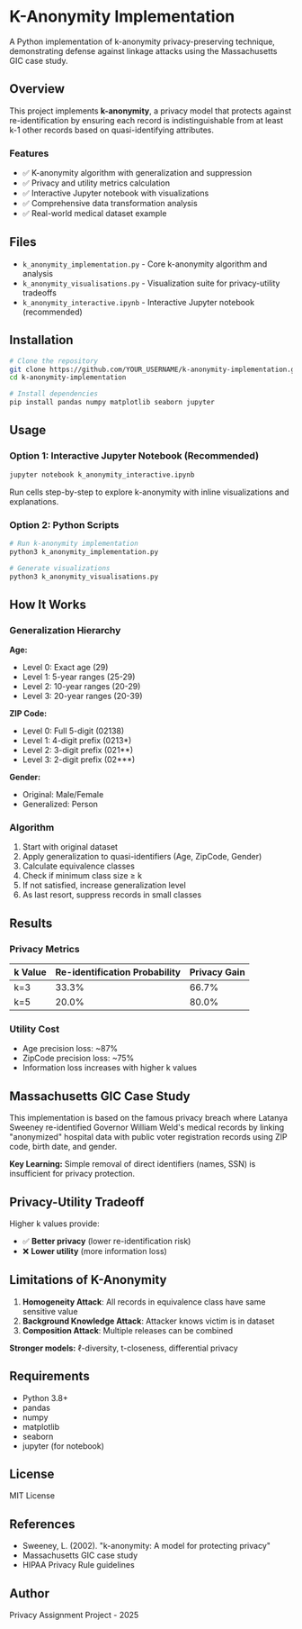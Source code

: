# K-Anonymity Implementation

A Python implementation of k-anonymity privacy-preserving technique, demonstrating defense against linkage attacks using the Massachusetts GIC case study.

## Overview

This project implements **k-anonymity**, a privacy model that protects against re-identification by ensuring each record is indistinguishable from at least k-1 other records based on quasi-identifying attributes.

### Features

- ✅ K-anonymity algorithm with generalization and suppression
- ✅ Privacy and utility metrics calculation
- ✅ Interactive Jupyter notebook with visualizations
- ✅ Comprehensive data transformation analysis
- ✅ Real-world medical dataset example

## Files

- `k_anonymity_implementation.py` - Core k-anonymity algorithm and analysis
- `k_anonymity_visualisations.py` - Visualization suite for privacy-utility tradeoffs
- `k_anonymity_interactive.ipynb` - Interactive Jupyter notebook (recommended)

## Installation

```bash
# Clone the repository
git clone https://github.com/YOUR_USERNAME/k-anonymity-implementation.git
cd k-anonymity-implementation

# Install dependencies
pip install pandas numpy matplotlib seaborn jupyter
```

## Usage

### Option 1: Interactive Jupyter Notebook (Recommended)

```bash
jupyter notebook k_anonymity_interactive.ipynb
```

Run cells step-by-step to explore k-anonymity with inline visualizations and explanations.

### Option 2: Python Scripts

```bash
# Run k-anonymity implementation
python3 k_anonymity_implementation.py

# Generate visualizations
python3 k_anonymity_visualisations.py
```

## How It Works

### Generalization Hierarchy

**Age:**
- Level 0: Exact age (29)
- Level 1: 5-year ranges (25-29)
- Level 2: 10-year ranges (20-29)
- Level 3: 20-year ranges (20-39)

**ZIP Code:**
- Level 0: Full 5-digit (02138)
- Level 1: 4-digit prefix (0213*)
- Level 2: 3-digit prefix (021**)
- Level 3: 2-digit prefix (02***)

**Gender:**
- Original: Male/Female
- Generalized: Person

### Algorithm

1. Start with original dataset
2. Apply generalization to quasi-identifiers (Age, ZipCode, Gender)
3. Calculate equivalence classes
4. Check if minimum class size ≥ k
5. If not satisfied, increase generalization level
6. As last resort, suppress records in small classes

## Results

### Privacy Metrics

| k Value | Re-identification Probability | Privacy Gain |
|---------|------------------------------|--------------|
| k=3     | 33.3%                        | 66.7%        |
| k=5     | 20.0%                        | 80.0%        |

### Utility Cost

- Age precision loss: ~87%
- ZipCode precision loss: ~75%
- Information loss increases with higher k values

## Massachusetts GIC Case Study

This implementation is based on the famous privacy breach where Latanya Sweeney re-identified Governor William Weld's medical records by linking "anonymized" hospital data with public voter registration records using ZIP code, birth date, and gender.

**Key Learning:** Simple removal of direct identifiers (names, SSN) is insufficient for privacy protection.

## Privacy-Utility Tradeoff

Higher k values provide:
- ✅ **Better privacy** (lower re-identification risk)
- ❌ **Lower utility** (more information loss)

## Limitations of K-Anonymity

1. **Homogeneity Attack**: All records in equivalence class have same sensitive value
2. **Background Knowledge Attack**: Attacker knows victim is in dataset
3. **Composition Attack**: Multiple releases can be combined

**Stronger models:** ℓ-diversity, t-closeness, differential privacy

## Requirements

- Python 3.8+
- pandas
- numpy
- matplotlib
- seaborn
- jupyter (for notebook)

## License

MIT License

## References

- Sweeney, L. (2002). "k-anonymity: A model for protecting privacy"
- Massachusetts GIC case study
- HIPAA Privacy Rule guidelines

## Author

Privacy Assignment Project - 2025
